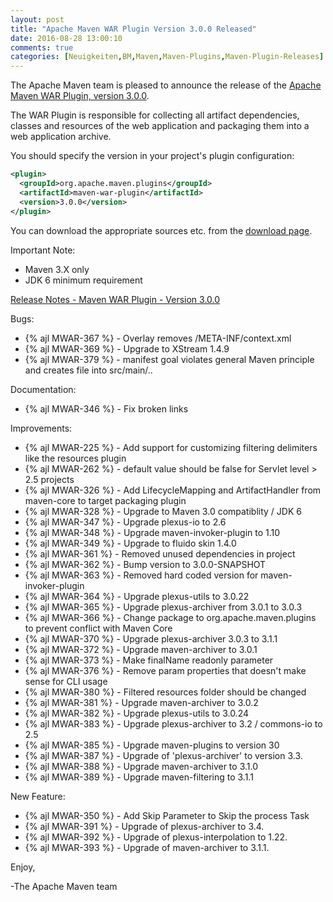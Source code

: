 ```yaml
---
layout: post
title: "Apache Maven WAR Plugin Version 3.0.0 Released"
date: 2016-08-28 13:00:10
comments: true
categories: [Neuigkeiten,BM,Maven,Maven-Plugins,Maven-Plugin-Releases]
---
```

The Apache Maven team is pleased to announce the release of the 
[Apache Maven WAR Plugin, version 3.0.0](http://maven.apache.org/plugins/maven-war-plugin/).

The WAR Plugin is responsible for collecting all artifact dependencies, classes
and resources of the web application and packaging them into a web application
archive.

You should specify the version in your project's plugin configuration:

``` xml
<plugin>
  <groupId>org.apache.maven.plugins</groupId>
  <artifactId>maven-war-plugin</artifactId>
  <version>3.0.0</version>
</plugin>
```

You can download the appropriate sources etc. from the [download page][download].

Important Note: 

 * Maven 3.X only
 * JDK 6 minimum requirement


<!-- more -->

[Release Notes - Maven WAR Plugin - Version 3.0.0](https://issues.apache.org/jira/secure/ReleaseNote.jspa?projectId=12318121&version=12331760)


Bugs:

 * {% ajl MWAR-367 %} - Overlay removes /META-INF/context.xml
 * {% ajl MWAR-369 %} - Upgrade to XStream 1.4.9
 * {% ajl MWAR-379 %} - manifest goal violates general Maven principle and creates file into src/main/..

Documentation:

 * {% ajl MWAR-346 %} - Fix broken links

Improvements:

 * {% ajl MWAR-225 %} - Add support for customizing filtering delimiters like the resources plugin
 * {% ajl MWAR-262 %} - <failOnMissingWebXml> default value should be false for Servlet level > 2.5 projects
 * {% ajl MWAR-326 %} - Add LifecycleMapping and ArtifactHandler from maven-core to target packaging plugin
 * {% ajl MWAR-328 %} - Upgrade to Maven 3.0 compatiblity / JDK 6
 * {% ajl MWAR-347 %} - Upgrade plexus-io to 2.6
 * {% ajl MWAR-348 %} - Upgrade maven-invoker-plugin to 1.10
 * {% ajl MWAR-349 %} - Upgrade to fluido skin 1.4.0
 * {% ajl MWAR-361 %} - Removed unused dependencies in project
 * {% ajl MWAR-362 %} - Bump version to 3.0.0-SNAPSHOT
 * {% ajl MWAR-363 %} - Removed hard coded version for maven-invoker-plugin
 * {% ajl MWAR-364 %} - Upgrade plexus-utils to 3.0.22
 * {% ajl MWAR-365 %} - Upgrade plexus-archiver from 3.0.1 to 3.0.3
 * {% ajl MWAR-366 %} - Change package to org.apache.maven.plugins to prevent conflict with Maven Core
 * {% ajl MWAR-370 %} - Upgrade plexus-archiver 3.0.3 to 3.1.1
 * {% ajl MWAR-372 %} - Upgrade maven-archiver to 3.0.1
 * {% ajl MWAR-373 %} - Make finalName readonly parameter
 * {% ajl MWAR-376 %} - Remove param properties that doesn't make sense for CLI usage
 * {% ajl MWAR-380 %} - Filtered resources folder should be changed
 * {% ajl MWAR-381 %} - Upgrade maven-archiver to 3.0.2
 * {% ajl MWAR-382 %} - Upgrade plexus-utils to 3.0.24
 * {% ajl MWAR-383 %} - Upgrade plexus-archiver to 3.2 / commons-io to 2.5
 * {% ajl MWAR-385 %} - Upgrade maven-plugins to version 30
 * {% ajl MWAR-387 %} - Upgrade of 'plexus-archiver' to version 3.3.
 * {% ajl MWAR-388 %} - Upgrade maven-archiver to 3.1.0
 * {% ajl MWAR-389 %} - Upgrade maven-filtering to 3.1.1

New Feature:

 * {% ajl MWAR-350 %} - Add Skip Parameter to Skip the process
Task
 * {% ajl MWAR-391 %} - Upgrade of plexus-archiver to 3.4.
 * {% ajl MWAR-392 %} - Upgrade of plexus-interpolation to 1.22.
 * {% ajl MWAR-393 %} - Upgrade of maven-archiver to 3.1.1.

Enjoy,

-The Apache Maven team

[download]: https://maven.apache.org/plugins/maven-war-plugin/download.cgi

